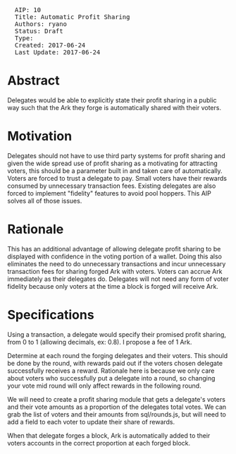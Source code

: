 <pre>
  AIP: 10
  Title: Automatic Profit Sharing
  Authors: ryano
  Status: Draft
  Type: 
  Created: 2017-06-24
  Last Update: 2017-06-24
</pre>

Abstract
========

Delegates would be able to explicitly state their profit sharing in a public way such that the Ark they forge is 
automatically shared with their voters. 


Motivation
==========

Delegates should not have to use third party systems for profit sharing and given the wide spread use of profit sharing 
as a motivating for attracting voters, this should be a parameter built in and taken care of automatically. Voters are forced
to trust a delegate to pay. Small voters have their rewards consumed by unnecessary transaction fees. Existing delegates are
also forced to implement "fidelity" features to avoid pool hoppers. This AIP solves all of those issues. 


Rationale
=========
This has an additional advantage of allowing delegate profit sharing to be displayed with confidence in the voting portion of a wallet. 
Doing this also eliminates the need to do unnecessary transactions and incur unnecessary transaction fees for sharing forged
Ark with voters. Voters can accrue Ark immediately as their delegates do. Delegates will not need any form of voter fidelity because only
voters at the time a block is forged will receive Ark. 


Specifications
==============

Using a transaction, a delegate would specify their promised profit sharing, from 0 to 1 (allowing decimals, ex: 0.8). I propose a fee of 1 Ark. 

Determine at each round the forging delegates and their voters. This should be done by the round, with rewards paid out if the voters chosen delegate successfully receives a reward. Rationale here is because we only care about voters who successfully put a delegate into a round, so changing your vote mid round will only affect rewards in the following round. 

We will need to create a profit sharing module that gets a delegate's voters and their vote amounts as a proportion of the delegates total votes. We can grab the list of voters and their amounts from sql/rounds.js, but will need to add a field to each voter to update their share of rewards. 

When that delegate forges a block, Ark is automatically added to their voters accounts in the correct proportion at each forged block.



